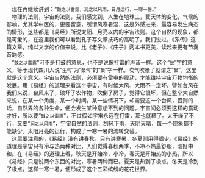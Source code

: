 &emsp;现在再继续讲到：“``鼓之以雷霆，润之以风雨，日月运行，一寒一暑。``”<br>&emsp;物理的法则，宇宙的法则，我们感觉到，人生在地球上，受天体的变化，气候的影响，尤其学中医的，更要留意，所谓风寒暑湿，这是外感进来，最容易发生病态的情形，这些都是《易经》所说太阳、月亮以内的宇宙法则。这个自然的现象，都是可爱的，在这里我们可以看到孔子写文章技巧的高明了。我们说过，《系传》这篇文章，纯以文学的价值来说，比《老子》、《庄子》两本书更美，读起来更有节奏音韵感。<br>&emsp;“``鼓之以雷霆``”可不是打鼓的意思，也不是说像打雷的声音一样。这个“``鼓``”字的意义，等于现代四川人说“``生气``”为“``鼓气``”的“``鼓``”字一样。吹气吹胀了就谓之“``鼓``”，这里就是这个意义。宇宙自然的法则，必须要有雷电的震动，才能维持宇宙万物均衡的发展。用《易经》的道理来看这个宇宙，有时候大风、大雨不一定坏。譬如台风在我们来说，台风来了，破坏了农作物，吹倒了房子，觉得它很坏，但在整个大自然来说，在某一个角度，某一个时间，某一些情况下，却需要这一个台风，否则的话，自然界的各种生命，便会发生某种意想不到的问题。宇宙间必须要这样的震动才好，所以要“``鼓之以雷霆``”，不过假如宇宙永远在打雷，那也就糟了。太干燥了不行，又要“``润之以风雨``”，宇宙自然的法则，刮风下雨，天阴天晴，每一个现象都不能缺少。太阳月亮的运行，构成了一寒一暑的流转交替。<br>&emsp;这里要注意的，《易经》没有讲春秋，只有讲寒暑，冬夏则用得很少。《易经》的道理是宇宙只有冷与热两种对比，人们觉得春秋两季，不冷不热最舒服，刚好中和。在《易经》的道理上看，秋天是开始冷，小冷，春天是开始热的小热，所以《易经》只是说两个东西的对比，寒暑两种而已。夏天是热到了极点，冬天是冷到了极点，这样一寒一暑，便形成了这个五彩缤纷的花花世界。<br>